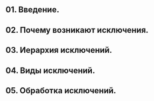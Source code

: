 ## 01. Введение.
## 02. Почему возникают исключения.
## 03. Иерархия исключений.
## 04. Виды исключений.
## 05. Обработка исключений.